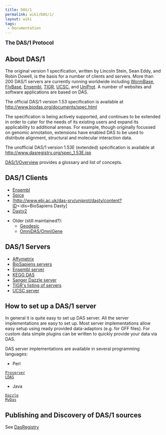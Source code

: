 ```yaml
---
title: DAS/1
permalink: wiki/DAS/1/
layout: wiki
tags:
 - Documentation
---
```


<big>**The DAS/1 Protocol**</big>

About DAS/1
-----------

The original version 1 specification, written by Lincoln Stein, Sean
Eddy, and Robin Dowell, is the basis for a number of clients and
servers. More than 200 DAS/1 servers are currently running worldwide
including [WormBase](http://www.wormbase.org/),
[FlyBase](http://www.flybase.org/), [Ensembl](http://www.ensembl.org/),
[TIGR](http://www.tigr.org/), [UCSC](http://genome.ucsc.edu/), and
[UniProt](http://www.ebi.ac.uk/das-srv/uniprot/das). A number of
websites and software applications are based on DAS.

The official DAS/1 version 1.53 specification is available at
<http://www.biodas.org/documents/spec.html>

The specification is being actively supported, and continues to be
extended in order to cater for the needs of its existing users and
expand its applicability to additional arenas. For example, though
originally focussed on genomic annotation, extensions have enabled DAS
to be used to distribute alignment, structural and molecular interaction
data.

The unofficial DAS/1 version 1.53E (extended) specification is available
at <http://www.dasregistry.org/spec_1.53E.jsp>

[DAS/1/Overview](/wiki/DAS/1/Overview "wikilink") provides a glossary and list
of concepts.

DAS/1 Clients
-------------

-   [Ensembl](http://www.ensembl.org/info/using/external_data/das/index.html)
-   [Spice](http://www.efamily.org.uk/software/dasclients/spice/)
-   \[<http://www.ebi.ac.uk/das-srv/uniprot/dasty/content?ID>=:dis=BioSapiens
    Dasty\]
-   [Dasty2](http://www.ebi.ac.uk/~rafael/pre_dasty2/)

<!-- -->

-   Older (still maintained?):
    -   [Geodesic](http://biodas.org/geodesic/)
    -   [OmniDAS/OmniGene](http://sourceforge.net/project/showfiles.php?group_id=28453&release_id=60810)

DAS/1 Servers
-------------

-   [Affymetrix](http://netaffxdas.affymetrix.com/das/)
-   [BioSapiens
    servers](http://www.biosapiens.info/page.php?page=biosapiensdir)
-   [Ensembl
    server](http://www.ensembl.org/info/using/external_data/das/index.html)
-   [KEGG DAS](http://das.hgc.jp/)
-   [Sanger Dazzle server](http://servlet.sanger.ac.uk:8080/das/)
-   [TIGR's listing of
    servers](http://www.tigr.org/tdb/DAS/das_server_list.html)
-   [UCSC server](http://genome.ucsc.edu/FAQ/FAQdownloads#download23)

How to set up a DAS/1 server
----------------------------

In general it is quite easy to set up DAS server. All the server
implementations are easy to set up. Most server implementations allow
easy setup using ready provided data-adaptors (e.g. for GFF files). For
custom data simple plugins can be written to quickly provide your data
via DAS.

DAS server implementations are available in several programming
languages:

-   Perl

[`Proserver`](http://www.sanger.ac.uk/proserver/)  
[`LDAS`](http://biodas.org/servers/LDAS.html)

-   Java

[`Dazzle`](http://www.derkholm.net/thomas/dazzle/)  
[`MyDas`](http://code.google.com/p/mydas/)

Publishing and Discovery of DAS/1 sources
-----------------------------------------

See [DasRegistry](/wiki/DasRegistry "wikilink")
